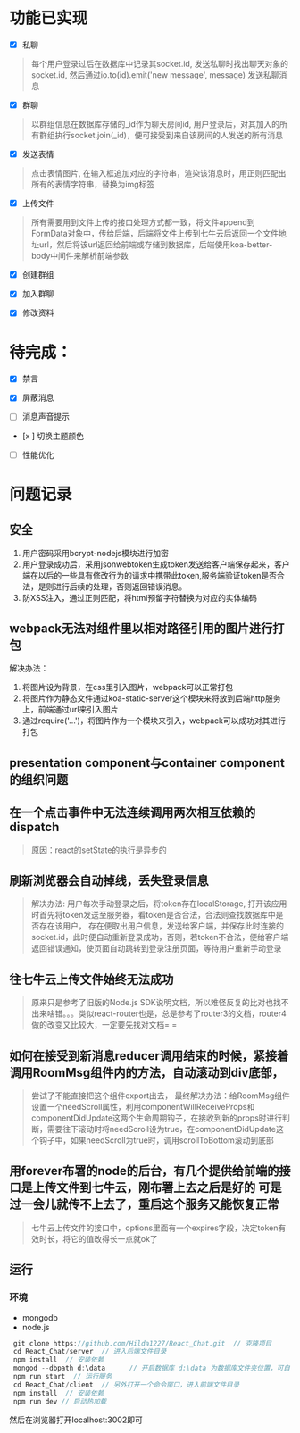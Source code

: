 # 功能已实现

- [x] 私聊  

> 每个用户登录过后在数据库中记录其socket.id, 发送私聊时找出聊天对象的socket.id, 然后通过io.to(id).emit('new message', message) 发送私聊消息

- [x] 群聊  

> 以群组信息在数据库存储的\_id作为聊天房间id, 用户登录后，对其加入的所有群组执行socket.join(\_id)，便可接受到来自该房间的人发送的所有消息

- [x] 发送表情  

> 点击表情图片, 在输入框追加对应的字符串，渲染该消息时，用正则匹配出所有的表情字符串，替换为img标签

- [x] 上传文件

> 所有需要用到文件上传的接口处理方式都一致，将文件append到FormData对象中，传给后端，后端将文件上传到七牛云后返回一个文件地址url，然后将该url返回给前端或存储到数据库，后端使用koa-better-body中间件来解析前端参数

- [x] 创建群组

- [x] 加入群聊

- [x] 修改资料

# 待完成：

- [x] 禁言  

- [x] 屏蔽消息

- [ ] 消息声音提示  

- [x ] 切换主题颜色

- [ ] 性能优化

# 问题记录

## 安全  

1. 用户密码采用bcrypt-nodejs模块进行加密
2. 用户登录成功后，采用jsonwebtoken生成token发送给客户端保存起来，客户端在以后的一些具有修改行为的请求中携带此token,服务端验证token是否合法，是则进行后续的处理，否则返回错误消息。
3. 防XSS注入，通过正则匹配，将html预留字符替换为对应的实体编码  


## webpack无法对组件里以相对路径引用的图片进行打包
解决办法：
1. 将图片设为背景，在css里引入图片，webpack可以正常打包
2. 将图片作为静态文件通过koa-static-server这个模块来将放到后端http服务上，前端通过url来引入图片
3. 通过require('...')，将图片作为一个模块来引入，webpack可以成功对其进行打包
## presentation component与container component的组织问题  


## 在一个点击事件中无法连续调用两次相互依赖的dispatch
> 原因：react的setState的执行是异步的  


## 刷新浏览器会自动掉线，丢失登录信息

> 解决办法: 用户每次手动登录之后，将token存在localStorage, 打开该应用时首先将token发送至服务器，看token是否合法，合法则查找数据库中是否存在该用户， 存在便取出用户信息，发送给客户端，并保存此时连接的socket.id，此时便自动重新登录成功，否则，若token不合法，便给客户端返回错误通知，使页面自动跳转到登录注册页面，等待用户重新手动登录  


## 往七牛云上传文件始终无法成功

> 原来只是参考了旧版的Node.js SDK说明文档，所以难怪反复的比对也找不出来啥错。。。类似react-router也是，总是参考了router3的文档，router4做的改变又比较大，一定要先找对文档= =  


## 如何在接受到新消息reducer调用结束的时候，紧接着调用RoomMsg组件内的方法，自动滚动到div底部，  

> 尝试了不能直接把这个组件export出去，
最终解决办法：给RoomMsg组件设置一个needScroll属性，利用componentWillReceiveProps和componentDidUpdate这两个生命周期钩子，在接收到新的props时进行判断，需要往下滚动时将needScroll设为true，在componentDidUpdate这个钩子中，如果needScroll为true时，调用scrollToBottom滚动到底部  


## 用forever布署的node的后台，有几个提供给前端的接口是上传文件到七牛云，刚布署上去之后是好的  可是过一会儿就传不上去了，重启这个服务又能恢复正常  

> 七牛云上传文件的接口中，options里面有一个expires字段，决定token有效时长，将它的值改得长一点就ok了

## 运行

### 环境
* mongodb
* node.js

```javascript
 git clone https://github.com/Hilda1227/React_Chat.git  // 克隆项目  
 cd React_Chat/server  // 进入后端文件目录
 npm install  // 安装依赖
 mongod --dbpath d:\data      // 开启数据库 d:\data 为数据库文件夹位置，可自行设置
 npm run start  // 运行服务
 cd React_Chat/client  // 另外打开一个命令窗口，进入前端文件目录
 npm install  // 安装依赖 
 npm run dev // 启动热加载
```
然后在浏览器打开localhost:3002即可












